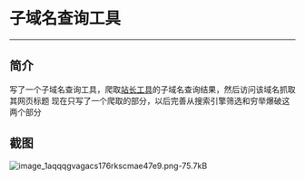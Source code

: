﻿# 子域名查询工具

---

## 简介
写了一个子域名查询工具，爬取[站长工具][1]的子域名查询结果，然后访问该域名抓取其网页标题
现在只写了一个爬取的部分，以后完善从搜索引擎筛选和穷举爆破这两个部分

## 截图
![image_1aqqqgvagacs176rkscmae47e9.png-75.7kB][2]


  [1]: http://i.links.cn/subdomain/
  [2]: http://static.zybuluo.com/Titan/y7cvhpj8ijp263bhuprmgwnp/image_1aqqqgvagacs176rkscmae47e9.png
